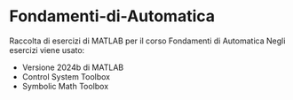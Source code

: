 # Fondamenti-di-Automatica
Raccolta di esercizi di MATLAB per il corso Fondamenti di Automatica
Negli esercizi viene usato:
- Versione 2024b di MATLAB
- Control System Toolbox
- Symbolic Math Toolbox
